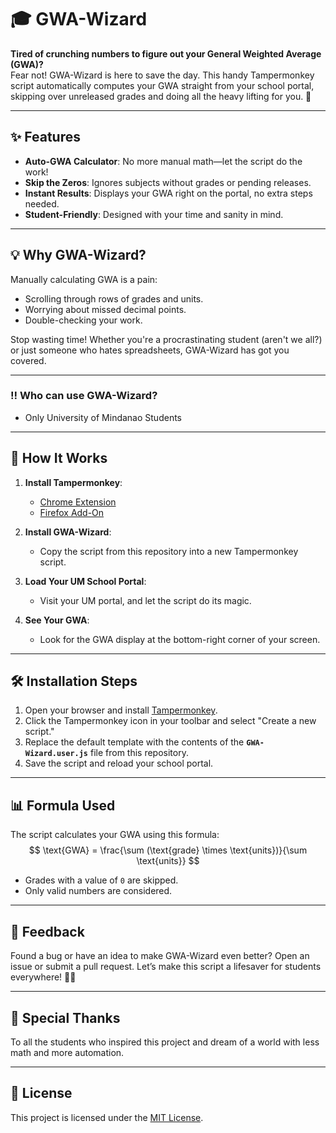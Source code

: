# 🎓 GWA-Wizard  
**Tired of crunching numbers to figure out your General Weighted Average (GWA)?**  
Fear not! GWA-Wizard is here to save the day. This handy Tampermonkey script automatically computes your GWA straight from your school portal, skipping over unreleased grades and doing all the heavy lifting for you. 🚀  

---

## ✨ Features  
- **Auto-GWA Calculator**: No more manual math—let the script do the work!  
- **Skip the Zeros**: Ignores subjects without grades or pending releases.  
- **Instant Results**: Displays your GWA right on the portal, no extra steps needed.  
- **Student-Friendly**: Designed with your time and sanity in mind.  

---

## 💡 Why GWA-Wizard?  
Manually calculating GWA is a pain:  
- Scrolling through rows of grades and units.  
- Worrying about missed decimal points.  
- Double-checking your work.  

Stop wasting time! Whether you're a procrastinating student (aren't we all?) or just someone who hates spreadsheets, GWA-Wizard has got you covered.  

---

### ‼️ Who can use GWA-Wizard?
- Only University of Mindanao Students
---

## 🚀 How It Works  
1. **Install Tampermonkey**:  
   - [Chrome Extension](https://chrome.google.com/webstore/detail/dhdgffkkebhmkfjojejmpbldmpobfkfo)  
   - [Firefox Add-On](https://addons.mozilla.org/en-US/firefox/addon/tampermonkey/)  

2. **Install GWA-Wizard**:  
   - Copy the script from this repository into a new Tampermonkey script.  

3. **Load Your UM School Portal**:  
   - Visit your UM portal, and let the script do its magic.  

4. **See Your GWA**:  
   - Look for the GWA display at the bottom-right corner of your screen.  

---

## 🛠️ Installation Steps  
1. Open your browser and install [Tampermonkey](https://www.tampermonkey.net/).  
2. Click the Tampermonkey icon in your toolbar and select "Create a new script."  
3. Replace the default template with the contents of the **`GWA-Wizard.user.js`** file from this repository.  
4. Save the script and reload your school portal.  

---

## 📊 Formula Used  
The script calculates your GWA using this formula:  
$$
\text{GWA} = \frac{\sum (\text{grade} \times \text{units})}{\sum \text{units}}
$$  
- Grades with a value of `0` are skipped.  
- Only valid numbers are considered.  

---

## 💬 Feedback  
Found a bug or have an idea to make GWA-Wizard even better? Open an issue or submit a pull request. Let’s make this script a lifesaver for students everywhere! 🧠✨  

---

## 🖤 Special Thanks  
To all the students who inspired this project and dream of a world with less math and more automation.  

---

## 📜 License  
This project is licensed under the [MIT License](LICENSE).  
